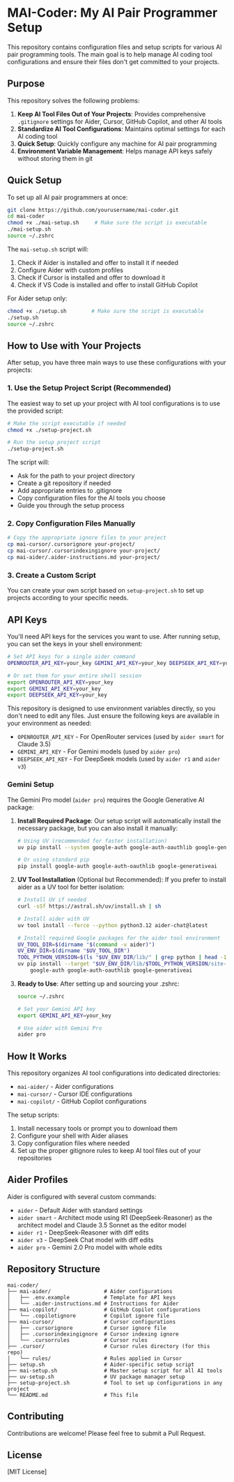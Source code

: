 # MAI-Coder: My AI Pair Programmer Setup

This repository contains configuration files and setup scripts for various AI pair programming tools. The main goal is to help manage AI coding tool configurations and ensure their files don't get committed to your projects.

## Purpose

This repository solves the following problems:

1. **Keep AI Tool Files Out of Your Projects**: Provides comprehensive `.gitignore` settings for Aider, Cursor, GitHub Copilot, and other AI tools
2. **Standardize AI Tool Configurations**: Maintains optimal settings for each AI coding tool
3. **Quick Setup**: Quickly configure any machine for AI pair programming
4. **Environment Variable Management**: Helps manage API keys safely without storing them in git

## Quick Setup

To set up all AI pair programmers at once:

```bash
git clone https://github.com/yourusername/mai-coder.git
cd mai-coder
chmod +x ./mai-setup.sh     # Make sure the script is executable
./mai-setup.sh
source ~/.zshrc
```

The `mai-setup.sh` script will:
1. Check if Aider is installed and offer to install it if needed
2. Configure Aider with custom profiles
3. Check if Cursor is installed and offer to download it
4. Check if VS Code is installed and offer to install GitHub Copilot

For Aider setup only:

```bash
chmod +x ./setup.sh        # Make sure the script is executable  
./setup.sh
source ~/.zshrc
```

## How to Use with Your Projects

After setup, you have three main ways to use these configurations with your projects:

### 1. Use the Setup Project Script (Recommended)

The easiest way to set up your project with AI tool configurations is to use the provided script:

```bash
# Make the script executable if needed
chmod +x ./setup-project.sh

# Run the setup project script
./setup-project.sh
```

The script will:
- Ask for the path to your project directory
- Create a git repository if needed
- Add appropriate entries to .gitignore
- Copy configuration files for the AI tools you choose
- Guide you through the setup process

### 2. Copy Configuration Files Manually

```bash
# Copy the appropriate ignore files to your project
cp mai-cursor/.cursorignore your-project/
cp mai-cursor/.cursorindexingignore your-project/
cp mai-aider/.aider-instructions.md your-project/
```

### 3. Create a Custom Script

You can create your own script based on `setup-project.sh` to set up projects according to your specific needs.

## API Keys

You'll need API keys for the services you want to use. After running setup, you can set the keys in your shell environment:

```bash
# Set API keys for a single aider command
OPENROUTER_API_KEY=your_key GEMINI_API_KEY=your_key DEEPSEEK_API_KEY=your_key aider smart

# Or set them for your entire shell session
export OPENROUTER_API_KEY=your_key
export GEMINI_API_KEY=your_key
export DEEPSEEK_API_KEY=your_key
```

This repository is designed to use environment variables directly, so you don't need to edit any files. Just ensure the following keys are available in your environment as needed:

- `OPENROUTER_API_KEY` - For OpenRouter services (used by `aider smart` for Claude 3.5)
- `GEMINI_API_KEY` - For Gemini models (used by `aider pro`)
- `DEEPSEEK_API_KEY` - For DeepSeek models (used by `aider r1` and `aider v3`)

### Gemini Setup

The Gemini Pro model (`aider pro`) requires the Google Generative AI package:

1. **Install Required Package**:
   Our setup script will automatically install the necessary package, but you can also install it manually:
   
   ```bash
   # Using UV (recommended for faster installation)
   uv pip install --system google-auth google-auth-oauthlib google-generativeai
   
   # Or using standard pip
   pip install google-auth google-auth-oauthlib google-generativeai
   ```

2. **UV Tool Installation** (Optional but Recommended):
   If you prefer to install aider as a UV tool for better isolation:
   
   ```bash
   # Install UV if needed
   curl -sSf https://astral.sh/uv/install.sh | sh
   
   # Install aider with UV
   uv tool install --force --python python3.12 aider-chat@latest
   
   # Install required Google packages for the aider tool environment
   UV_TOOL_DIR=$(dirname "$(command -v aider)")
   UV_ENV_DIR=$(dirname "$UV_TOOL_DIR")
   TOOL_PYTHON_VERSION=$(ls "$UV_ENV_DIR/lib/" | grep python | head -1)
   uv pip install --target "$UV_ENV_DIR/lib/$TOOL_PYTHON_VERSION/site-packages" \
       google-auth google-auth-oauthlib google-generativeai
   ```

3. **Ready to Use**:
   After setting up and sourcing your .zshrc:
   ```bash
   source ~/.zshrc
   
   # Set your Gemini API key
   export GEMINI_API_KEY=your_key
   
   # Use aider with Gemini Pro
   aider pro
   ```

## How It Works

This repository organizes AI tool configurations into dedicated directories:

- `mai-aider/` - Aider configurations
- `mai-cursor/` - Cursor IDE configurations 
- `mai-copilot/` - GitHub Copilot configurations

The setup scripts:
1. Install necessary tools or prompt you to download them
2. Configure your shell with Aider aliases
3. Copy configuration files where needed
4. Set up the proper gitignore rules to keep AI tool files out of your repositories

## Aider Profiles

Aider is configured with several custom commands:

- `aider` - Default Aider with standard settings
- `aider smart` - Architect mode using R1 (DeepSeek-Reasoner) as the architect model and Claude 3.5 Sonnet as the editor model
- `aider r1` - DeepSeek-Reasoner with diff edits
- `aider v3` - DeepSeek Chat model with diff edits
- `aider pro` - Gemini 2.0 Pro model with whole edits

## Repository Structure

```
mai-coder/
├── mai-aider/                 # Aider configurations
│   ├── .env.example           # Template for API keys
│   └── .aider-instructions.md # Instructions for Aider
├── mai-copilot/               # GitHub Copilot configurations
│   └── .copilotignore         # Copilot ignore file
├── mai-cursor/                # Cursor configurations
│   ├── .cursorignore          # Cursor ignore file
│   ├── .cursorindexingignore  # Cursor indexing ignore
│   └── .cursorrules           # Cursor rules
├── .cursor/                   # Cursor rules directory (for this repo)
│   └── rules/                 # Rules applied in Cursor
├── setup.sh                   # Aider-specific setup script
├── mai-setup.sh               # Master setup script for all AI tools
├── uv-setup.sh                # UV package manager setup
├── setup-project.sh           # Tool to set up configurations in any project
└── README.md                  # This file
```

## Contributing

Contributions are welcome! Please feel free to submit a Pull Request.

## License

[MIT License] 